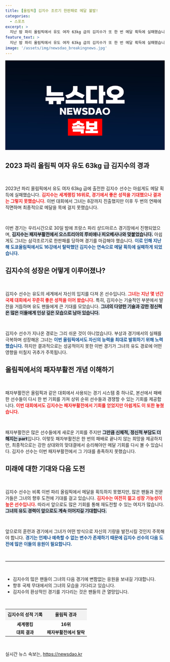 ```yaml
---
title: [올림픽] 김지수 조르기 한판패로 메달 불발!
categories:
  - 스포츠
excerpt: >
  지난 밤 파리 올림픽에서 유도 여자 63kg 급의 김지수가 또 한 번 메달 획득에 실패했습니다. 세계랭킹 16위 김지수는 패자부활전에서 아쉬운 한판패로 8강 진출에 그쳤습니다. 이번 대회에서도 다시 한번 이루지 못한 꿈, 그 뒤에 숨겨진 이야기는?
feature_text: >
  지난 밤 파리 올림픽에서 유도 여자 63kg 급의 김지수가 또 한 번 메달 획득에 실패했습니다. 세계랭킹 16위 김지수는 패자부활전에서 아쉬운 한판패로 8강 진출에 그쳤습니다. 이번 대회에서도 다시 한번 이루지 못한 꿈, 그 뒤에 숨겨진 이야기는?
image: '/assets/img/newsdao_breakingnews.jpg'
---
```


<p><img src="/assets/img/newsdao_breakingnews.jpg" alt="ontimetimes 속보" /></p>

<h2 data-ke-size="size26">2023 파리 올림픽 여자 유도 63kg 급 김지수의 경과</h2>

<p data-ke-size="size16">&nbsp;</p>

<p>2023년 파리 올림픽에서 유도 여자 63kg 급에 출전한 김지수 선수는 아쉽게도 메달 획득에 실패했습니다. <b><span style="color: #ee2323;">김지수는 세계랭킹 16위로, 경기에서 좋은 성적을 기대했으나 결과는 그렇지 못했습니다.</span></b> 이번 대회에서 그녀는 8강까지 진출했지만 이후 두 번의 연패에 직면하며 최종적으로 메달을 목에 걸지 못했습니다. </p>

<p data-ke-size="size16">&nbsp;</p>

<p>이번 경기는 우리시간으로 30일 밤에 프랑스 파리 샹드마르스 경기장에서 진행되었으며, <b><span style="background-color: #21538527;">김지수는 패자부활전에서 오스트리아의 루비애나 피오베사나와 맞붙었습니다.</span></b> 아쉽게도 그녀는 삼각조르기로 한판패를 당하며 경기를 마감해야 했습니다. <b><span style="color: #1a5490;">이로 인해 지난해 도쿄올림픽에서도 16강에서 탈락했던 김지수는 연속으로 메달 획득에 실패하게 되었습니다.</span></b> </p>

<h2 data-ke-size="size26">김지수의 성장은 어떻게 이루어졌나?</h2>

<p data-ke-size="size16">&nbsp;</p>

<p>김지수 선수는 유도의 세계에서 자신의 입지를 다져 온 선수입니다. <b><span style="color: #ee2323;">그녀는 지난 몇 년간 국제 대회에서 꾸준히 좋은 성적을 이어 왔습니다.</span></b> 특히, 김지수는 기술적인 부분에서 발전을 거듭하며 유도 팬들에게 큰 기대를 모았습니다. <b><span style="background-color: #21538527;">그녀의 다양한 기술과 강한 정신력은 많은 이들에게 인상 깊은 모습으로 남아 있습니다.</span></b> </p>

<p data-ke-size="size16">&nbsp;</p>

<p>김지수 선수가 지나온 경로는 그리 쉬운 것이 아니었습니다. 부상과 경기에서의 실패를 극복하며 성장해온 그녀는 <b><span style="color: #1a5490;">이번 올림픽에서도 자신의 능력을 최대로 발휘하기 위해 노력했습니다.</span></b> 하지만 결과적으로는 성공적이지 못한 이번 경기가 그녀의 유도 경로에 어떤 영향을 미칠지 귀추가 주목됩니다.</p>

<h2 data-ke-size="size26">올림픽에서의 패자부활전 개념 이해하기</h2>

<p data-ke-size="size16">&nbsp;</p>

<p>패자부활전은 올림픽과 같은 대회에서 사용되는 경기 시스템 중 하나로, 본선에서 패배한 선수들이 다시 한 번 기회를 가져 상위 순위 선수들과 경쟁할 수 있는 기회를 제공합니다. <b><span style="color: #ee2323;">이번 대회에서도 김지수는 패자부활전에서 기회를 얻었지만 아쉽게도 이 또한 놓쳤습니다.</span></b> </p>

<p data-ke-size="size16">&nbsp;</p>

<p>패자부활전은 많은 선수들에게 새로운 기회를 주지만 <b><span style="background-color: #21538527;">그만큼 신체적, 정신적 부담도 더해지는 part</span></b>입니다. 이렇듯 패자부활전은 한 번의 패배로 끝나지 않는 희망을 제공하지만, 최종적으로는 강한 상대와의 맞대결에서 승리해야만 메달 기회를 다시 볼 수 있습니다. 김지수 선수는 이번 패자부활전에서 그 기대를 충족하지 못했습니다.</p>

<h2 data-ke-size="size26">미래에 대한 기대와 다음 도전</h2>

<p data-ke-size="size16">&nbsp;</p>

<p>김지수 선수는 비록 이번 파리 올림픽에서 메달을 획득하지 못했지만, 많은 팬들과 전문가들은 그녀의 향후 도전에 기대를 걸고 있습니다. <b><span style="color: #ee2323;">김지수는 여전히 젊고 성장 가능성이 높은 선수입니다.</span></b> 따라서 앞으로도 많은 기회를 통해 재도전할 수 있는 여지가 많습니다. <b><span style="background-color: #21538527;">그녀의 유도 경력이 앞으로도 계속 이어지길 기대합니다.</span></b> </p>

<p data-ke-size="size16">&nbsp;</p>

<p>앞으로의 훈련과 경기에서 그녀가 어떤 방식으로 자신의 기량을 발전시킬 것인지 주목해야 합니다. <b><span style="color: #1a5490;">경기는 언제나 예측할 수 없는 변수가 존재하기 때문에 김지수 선수의 다음 도전에 많은 이들의 응원이 필요합니다.</span></b> </p>

<p data-ke-size="size16">&nbsp;</p>

<hr style="height: 1px; border: none; background-color: black;"/>

<p data-ke-size="size16">&nbsp;</p>

<ul>
  <li>김지수의 많은 팬들이 그녀의 다음 경기에 변함없는 응원을 보내길 기대합니다.</li>
  <li>향후 국제 무대에서의 그녀의 모습을 기다리고 있습니다.</li>
  <li>김지수의 환상적인 경기를 기다리는 것은 팬들의 큰 열망입니다.</li>
</ul>

<p data-ke-size="size16">&nbsp;</p>

<table style="width: 100%; border-collapse: collapse;">
  <tr>
    <td style="text-align: center; height: 30px; background-color: #f2f2f2;"><b>김지수의 성적 기록</b></td>
    <td style="text-align: center; height: 30px; background-color: #f2f2f2;"><b>올림픽 경과</b></td>
  </tr>
  <tr>
    <td style="text-align: center; height: 17px;"><b>세계랭킹</b></td>
    <td style="text-align: center; height: 17px;"><b>16위</b></td>
  </tr>
  <tr>
    <td style="text-align: center; height: 17px;"><b>대회 결과</b></td>
    <td style="text-align: center; height: 17px;"><b>패자부활전에서 탈락</b></td>
  </tr>
</table>

<p data-ke-size="size16">&nbsp;</p>
실시간 뉴스 속보는, <a href="https://newsdao.kr" rel="dofollow">https://newsdao.kr</a>


